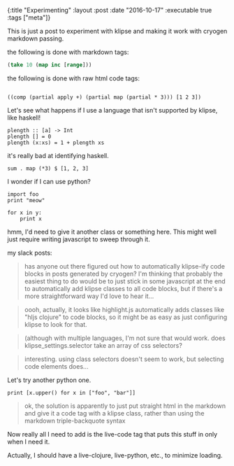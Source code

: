 {:title "Experimenting"
 :layout :post
 :date "2016-10-17"
 :executable true
 :tags  ["meta"]}

This is just a post to experiment with klipse and making it work with cryogen markdown passing. 

the following is done with markdown tags: 

```clojure
(take 10 (map inc [range]))
```

the following is done with raw html code tags:

<code class="clojure">
((comp (partial apply +) (partial map (partial * 3))) [1 2 3])
</code>

Let's see what happens if I use a language that isn't supported by klipse, like haskell! 

```
plength :: [a] -> Int
plength [] = 0
plength (x:xs) = 1 + plength xs
```

it's really bad at identifying haskell.

```
sum . map (*3) $ [1, 2, 3]
```

I wonder if I can use python? 

```
import foo
print "meow"

for x in y:
    print x
```

hmm, I'd need to give it another class or something here.  This might well just require writing javascript to sweep through it.  

my slack posts:

> has anyone out there figured out how to automatically klipse-ify code blocks in posts generated by cryogen?  I'm thinking that probably the easiest thing to do would be to just stick in some javascript at the end to automatically add klipse classes to all code blocks, but if there's a more straightforward way I'd love to hear it...

> oooh, actually, it looks like highlight.js automatically adds classes like "hljs clojure" to code blocks, so it might be as easy as just configuring klipse to look for that.

> (although with multiple languages, I'm not sure that would work. does klipse_settings.selector take an array of css selectors?

> interesting.  using class selectors doesn't seem to work, but selecting code elements does...

Let's try another python one.

<code class="python">print [x.upper() for x in ["foo", "bar"]]
</code>

> ok, the solution is apparently to just put straight html in the markdown and give it a code tag with a klipse class, rather than using the markdown triple-backquote syntax

Now really all I need to add is the live-code tag that puts this stuff in only when I need it.  

Actually, I should have a live-clojure, live-python, etc., to minimize loading. 
